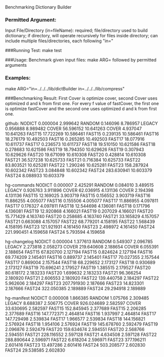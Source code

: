 Benchmarking Dictionary Builder

### Permitted Argument:
Input File/Directory (in=fileName): required; file/directory used to build dictionary; if directory, will operate recursively for files inside directory; can include multiple files/directories, each following "in="

###Running Test:
make test

###Usage:
Benchmark given input files: make ARG= followed by permitted arguments

### Examples:
make ARG="in=../../../lib/dictBuilder in=../../../lib/compress"

###Benchmarking Result:
First Cover is optimize cover, second Cover uses optimized d and k from first one.
For every f value of fastCover, the first one is optimize fastCover and the second one uses optimized d and k from first one.

github:
NODICT       0.000004       2.999642
RANDOM       0.146096       8.786957
LEGACY       0.956888       8.989482
COVER       56.596152       10.641263
COVER       4.937047       10.641263
FAST15       17.722269       10.586461
FAST15       0.239135       10.586461
FAST16       18.276179       10.492503
FAST16       0.265285       10.492503
FAST17       18.077916       10.611737
FAST17       0.236573       10.611737
FAST18       19.510150       10.621586
FAST18       0.278683       10.621586
FAST19       18.794350       10.629626
FAST19       0.307943       10.629626
FAST20       19.671099       10.610308
FAST20       0.428814       10.610308
FAST21       36.527238       10.625733
FAST21       0.716384       10.625733
FAST22       83.803521       10.625281
FAST22       1.290246       10.625281
FAST23       158.287924       10.602342
FAST23       3.084848       10.602342
FAST24       283.630941       10.603379
FAST24       8.088933       10.603379

hg-commands
NODICT       0.000007       2.425291
RANDOM       0.084010       3.489515
LEGACY       0.926763       3.911896
COVER       62.036915       4.131136
COVER       2.194398       4.131136
FAST15       12.169025       3.903719
FAST15       0.156552       3.903719
FAST16       11.886255       4.005077
FAST16       0.155506       4.005077
FAST17       11.886955       4.097811
FAST17       0.176327       4.097811
FAST18       12.544698       4.136081
FAST18       0.171796       4.136081
FAST19       12.920868       4.166021
FAST19       0.207029       4.166021
FAST20       15.771429       4.163740
FAST20       0.258685       4.163740
FAST21       33.165829       4.157057
FAST21       0.663088       4.157057
FAST22       68.779201       4.158195
FAST22       1.568439       4.158195
FAST23       121.921931       4.161450
FAST23       2.498972       4.161450
FAST24       221.990451       4.159658
FAST24       5.793594       4.159658

hg-changelog
NODICT       0.000004       1.377613
RANDOM       0.549307       2.096785
LEGACY       2.273818       2.058273
COVER       219.640608       2.188654
COVER       6.055391       2.188654
FAST15       67.820700       2.127194
FAST15       0.824624       2.127194
FAST16       69.774209       2.145401
FAST16       0.889737       2.145401
FAST17       70.027355       2.157544
FAST17       0.869004       2.157544
FAST18       68.229652       2.173127
FAST18       0.930689       2.173127
FAST19       70.696241       2.179527
FAST19       1.385515       2.179527
FAST20       80.618172       2.183233
FAST20       1.699632       2.183233
FAST21       96.366254       2.180920
FAST21       2.606553       2.180920
FAST22       139.440758       2.184297
FAST22       5.962606       2.184297
FAST23       207.791930       2.187666
FAST23       14.823301       2.187666
FAST24       322.050385       2.189889
FAST24       29.294918       2.189889

hg-manifest
NODICT       0.000008       1.866385
RANDOM       1.075766       2.309485
LEGACY       8.688387       2.506775
COVER       926.024689       2.582597
COVER       33.630695       2.582597
FAST15       152.845945       2.377689
FAST15       2.206285       2.377689
FAST16       147.772371       2.464814
FAST16       1.937997       2.464814
FAST17       147.729498       2.539834
FAST17       1.966577       2.539834
FAST18       144.156821       2.576924
FAST18       1.954106       2.576924
FAST19       145.678760       2.592479
FAST19       2.096876       2.592479
FAST20       159.634674       2.594551
FAST20       2.568766       2.594551
FAST21       228.116552       2.597128
FAST21       4.634508       2.597128
FAST22       288.890644       2.596971
FAST22       6.618204       2.596971
FAST23       377.196211       2.601416
FAST23       13.497286       2.601416
FAST24       503.208577       2.602830
FAST24       29.538585       2.602830
